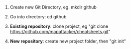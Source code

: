 

1) Create new Git Directory, eg. mkdir github
2) Go into directory: cd github

3) __Existing repository__: clone project, eg "git clone https://github.com/mapattacker/cheatsheets.git"
3) __New repository__: create new project folder, then "git init"
